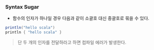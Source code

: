 ### Syntax Sugar

- 함수의 인자가 하나일 경우 다음과 같이 소괄호 대신 중괄호로 묶을 수 있다.
```scala
println("hello scala")
println { "hello scala" }
```
> 단 두 개의 인자를 전달하라고 하면 컴파일 에러가 발생한다.